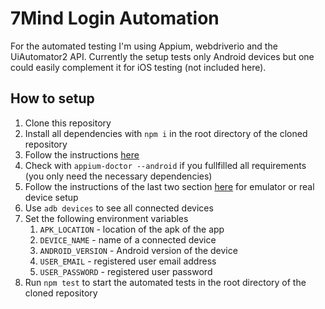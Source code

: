 # 7Mind Login Automation

For the automated testing I'm using Appium, webdriverio and the UiAutomator2 API. Currently the setup tests only Android devices but one could easily complement it for iOS testing (not included here).

## How to setup

1. Clone this repository
2. Install all dependencies with `npm i` in the root directory of the cloned repository
3. Follow the instructions [here](https://appium.io/docs/en/drivers/android-uiautomator2/#basic-setup)
4. Check with `appium-doctor --android` if you fullfilled all requirements (you only need the necessary dependencies)
5. Follow the instructions of the last two section [here](https://appium.io/docs/en/drivers/android-uiautomator2/#emulator-setup) for emulator or real device setup
6. Use `adb devices` to see all connected devices
7. Set the following environment variables
   1. `APK_LOCATION` - location of the apk of the app
   2. `DEVICE_NAME` - name of a connected device
   3. `ANDROID_VERSION` - Android version of the device
   4. `USER_EMAIL` - registered user email address
   5. `USER_PASSWORD` - registered user password
8.  Run `npm test` to start the automated tests in the root directory of the cloned repository
